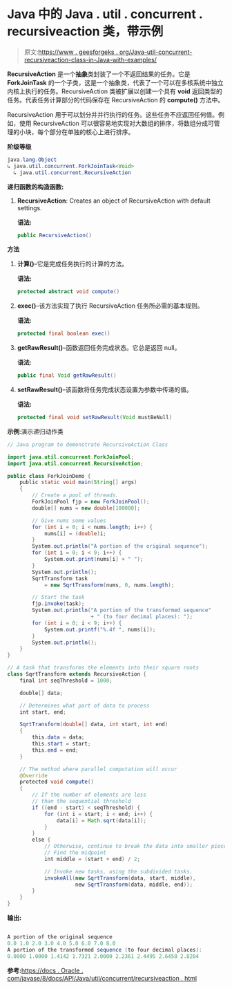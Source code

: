 # Java 中的 Java . util . concurrent . recursiveaction 类，带示例

> 原文:[https://www . geesforgeks . org/Java-util-concurrent-recursiveaction-class-in-Java-with-examples/](https://www.geeksforgeeks.org/java-util-concurrent-recursiveaction-class-in-java-with-examples/)

**RecursiveAction** 是一个**抽象**类封装了一个不返回结果的任务。它是 **ForkJoinTask** 的一个子类，这是一个抽象类，代表了一个可以在多核系统中独立内核上执行的任务。RecursiveAction 类被扩展以创建一个具有 **void** 返回类型的任务。代表任务计算部分的代码保存在 RecursiveAction 的 **compute()** 方法中。

RecursiveAction 用于可以划分并并行执行的任务。这些任务不应返回任何值。例如，使用 RecursiveAction 可以很容易地实现对大数组的排序，将数组分成可管理的小块，每个部分在单独的核心上进行排序。

**阶级等级**

```java
java.lang.Object
↳ java.util.concurrent.ForkJoinTask<Void>
  ↳ java.util.concurrent.RecursiveAction

```

**递归函数的构造函数:**

1.  **RecursiveAction**: Creates an object of RecursiveAction with default settings.

    **语法:**

    ```java
    public RecursiveAction()

    ```

**方法**

1.  **计算()**–它是完成任务执行的计算的方法。

    **语法:**

    ```java
    protected abstract void compute()

    ```

2.  **exec()**–该方法实现了执行 RecursiveAction 任务所必需的基本规则。

    **语法:**

    ```java
    protected final boolean exec()

    ```

3.  **getRawResult()**–函数返回任务完成状态。它总是返回 null。

    **语法:**

    ```java
    public final Void getRawResult()

    ```

4.  **setRawResult()**–该函数将任务完成状态设置为参数中传递的值。

    **语法:**

    ```java
    protected final void setRawResult(Void mustBeNull)

    ```

**示例**:演示递归动作类

```java
// Java program to demonstrate RecursiveAction Class

import java.util.concurrent.ForkJoinPool;
import java.util.concurrent.RecursiveAction;

public class ForkJoinDemo {
    public static void main(String[] args)
    {
        // Create a pool of threads.
        ForkJoinPool fjp = new ForkJoinPool();
        double[] nums = new double[100000];

        // Give nums some values
        for (int i = 0; i < nums.length; i++) {
            nums[i] = (double)i;
        }
        System.out.println("A portion of the original sequence");
        for (int i = 0; i < 9; i++) {
            System.out.print(nums[i] + " ");
        }
        System.out.println();
        SqrtTransform task
            = new SqrtTransform(nums, 0, nums.length);

        // Start the task
        fjp.invoke(task);
        System.out.println("A portion of the transformed sequence"
                           + " (to four decimal places): ");
        for (int i = 0; i < 9; i++) {
            System.out.printf("%.4f ", nums[i]);
        }
        System.out.println();
    }
}

// A task that transforms the elements into their square roots
class SqrtTransform extends RecursiveAction {
    final int seqThreshold = 1000;

    double[] data;

    // Determines what part of data to process
    int start, end;

    SqrtTransform(double[] data, int start, int end)
    {
        this.data = data;
        this.start = start;
        this.end = end;
    }

    // The method where parallel computation will occur
    @Override
    protected void compute()
    {
        // If the number of elements are less
        // than the sequential threshold
        if ((end - start) < seqThreshold) {
            for (int i = start; i < end; i++) {
                data[i] = Math.sqrt(data[i]);
            }
        }
        else {
            // Otherwise, continue to break the data into smaller pieces
            // Find the midpoint
            int middle = (start + end) / 2;

            // Invoke new tasks, using the subdivided tasks.
            invokeAll(new SqrtTransform(data, start, middle),
                      new SqrtTransform(data, middle, end));
        }
    }
}
```

**输出:**

```java

A portion of the original sequence
0.0 1.0 2.0 3.0 4.0 5.0 6.0 7.0 8.0 
A portion of the transformed sequence (to four decimal places): 
0.0000 1.0000 1.4142 1.7321 2.0000 2.2361 2.4495 2.6458 2.8284 

```

**参考:**[https://docs . Oracle . com/javase/8/docs/API/Java/util/concurrent/recursiveaction . html](https://docs.oracle.com/javase/8/docs/api/java/util/concurrent/RecursiveAction.html)